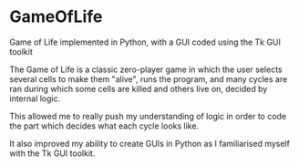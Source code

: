 # GameOfLife
Game of Life implemented in Python, with a GUI coded using the Tk GUI toolkit

The Game of Life is a classic zero-player game in which the user selects several cells to make them "alive", runs the program, and many cycles are ran during which some cells are killed and others live on, decided by internal logic.

This allowed me to really push my understanding of logic in order to code the part which decides what each cycle looks like.

It also improved my ability to create GUIs in Python as I familiarised myself with the Tk GUI toolkit.
